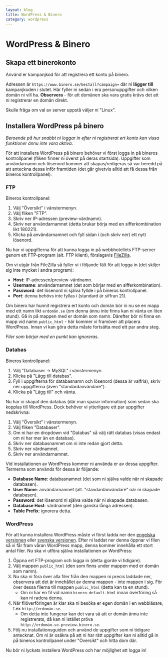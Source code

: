 ```yaml
---
layout: blog
title: WordPress & Binero
category: wordpress
---
```


# WordPress & Binero

## Skapa ett binerokonto

Använd er kampanjkod för att registrera ett konto på binero.

Adressen är `https://www.binero.se/bestall?campaign=` där ni __lägger till__ kampanjkoden i slutet. Här fyller ni sedan i era personuppgifter och vilken domän ni vill ha. __Observera__ - för att domänen ska vara gratis krävs det att ni registrerar en domän direkt.

Skulle fråga om val av server uppstå väljer ni "Linux".

## Installera WordPress på binero

_Beroende på hur snabbt ni loggar in efter ni registrerat ert konto kan vissa funktioner ännu inte vara aktiva_.

För att installera WordPress på binero behöver vi först logga in på bineros kontrollpanel (fliken finner ni överst på deras startsida). Uppgifter som användarnamn och lösenord kommer att skapas/redigeras så var beredd på att anteckna dessa inför framtiden (det går givetvis alltid att få dessa från bineros kontrollpanel).

### FTP

Bineros kontrollpanel:

1. Välj "Översikt" i vänstermenyn.
2. Välj fliken "FTP".
3. Skriv ner IP-adressen (preview-värdnamn).
4. Skriv ner användarnamnet (detta brukar börja med en sifferkombination likt 180221).
5. Klicka på användarnamnet och fyll sidan i (och skriv ner) ett nytt lösenord.

Nu har vi uppgifterna för att kunna logga in på webbhotellets FTP-server genom ett FTP-program (alt. FTP klient), förslagsvis [FileZilla][fz].

Om vi utgår från FileZilla så fyller vi i följande fält för att logga in (det skiljer sig inte mycket i andra program):

* __Host__: IP-adressen/preview-värdnamn.
* __Username__: användarnamnet (det som börjar med en sifferkombination).
* __Password__: det lösenord ni själva fyllde i på bineros kontrollpanel.
* __Port__: denna behövs inte fyllas i (standard är siffran 21).

Om binero har hunnit registrera ert konto och domän bör ni nu se en mapp med ett namn likt `erdomän.se` (om denna ännu inte finns kan ni vänta en liten stund). Gå in på mappen med er domän som namn. Därefter bör ni finna en mapp vid namn `public_html` - här kommer vi framöver att placera WordPress. Innan vi kan göra detta måste fortsätta med ett par andra steg.

_Filer som börjar med en punkt kan ignoreras_.

### Databas

Bineros kontrollpanel:

1. Välj "Databaser -> MySQL" i vänstermenyn.
2. Klicka på "Lägg till databas".
3. Fyll i uppgifterna för databasnamn och lösenord (dessa är valfria), skriv ner uppgifterna (även "standardanvändare").
4. Klicka på "Lägg till" och vänta.

Nu har vi skapat den databas (där man sparar information) som sedan ska kopplas till WordPress. Dock behöver vi ytterligare ett par uppgifter nedskrivna:

1. Välj "Översikt" i vänstermenyn.
2. Välj fliken "Databaser".
3. Om ni har en dropdown vid "Databas" så välj rätt databas (visas endast om ni har mer än en databas).
4. Skriv ner databasnamnet om ni inte redan gjort detta.
5. Skriv ner värdnamnet.
6. Skriv ner användarnamnet.

Vid installationen av WordPress kommer ni använda er av dessa uppgifter. Termerna som används för dessa är följande:

* __Database Name__: databasnamnet (det som ni själva valde när ni skapade databasen).
* __User Name__: användarnamnet (alt. "standardanvändare" när ni skapade databasen).
* __Password__: det lösenord ni själva valde när ni skapade databasen.
* __Database Host__: värdnamnet (den ganska långa adressen).
* __Table Prefix__: ignorera detta.

### WordPress

För att kunna installera WordPress måste vi först ladda ner den [engelska versionen][wp_en] eller [svenska versionen][wp_sv]. Efter ni laddat ner denna öppnar vi filen så vi får fram våran WordPress mapp, denna kommer innehålla ett stort antal filer. Nu ska vi utföra själva installationen av WordPress:

1. Öppna ert FTP-program och logga in (detta gjorde vi tidigare).
2. Välj mappen `public_html` (den som finns under mappen med er domän som namn).
3. Nu ska ni föra över alla filer från den mappen ni precis laddade ner, observera att det är innehållet av denna mappen - inte mappen i sig. För över dessa filerna till mappen `public_html` (detta kan ta en stund).
    - Om ni har en fil vid namn `binero-default.html` innan överföring så kan ni radera denna.
4. När filöverföringen är klar ska ni besöka er egen domän i en webbläsare, t.ex `http://erdomän.se`.
    - Om detta inte fungerar kan det vara så att er domän ännu inte registrerats, då kan ni istället pröva `http://erdomän.se.preview.binero.se`.
5. Följ nu installationsguiden och använd de uppgifter som ni tidigare antecknat. Om ni är osäkra på att ni har rätt uppgifter kan ni alltid gå in på bineros kontrollpanel under "Översikt" och hitta dom där.

Nu bör ni lyckats installera WordPress och har möjlighet att logga in!

[wp_en]: https://wordpress.org/download/
[wp_sv]: https://sv.wordpress.org
[fz]: https://filezilla-project.org
